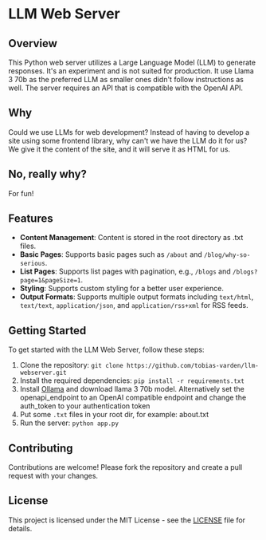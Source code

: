 # LLM Web Server

## Overview

This Python web server utilizes a Large Language Model (LLM) to generate responses. It's an experiment and is not suited for production. It use Llama 3 70b as the preferred LLM as smaller ones didn't follow instructions as well. The server requires an API that is compatible with the OpenAI API.

## Why

Could we use LLMs for web development? Instead of having to develop a site using some frontend library, why can't we have the LLM do it for us? We give it the content of the site, and it will serve it as HTML for us.

## No, really why?
For fun!

## Features

- **Content Management**: Content is stored in the root directory as .txt files.
- **Basic Pages**: Supports basic pages such as `/about` and `/blog/why-so-serious`.
- **List Pages**: Supports list pages with pagination, e.g., `/blogs` and `/blogs?page=1&pageSize=1`.
- **Styling**: Supports custom styling for a better user experience.
- **Output Formats**: Supports multiple output formats including `text/html`, `text/text`, `application/json`, and `application/rss+xml` for RSS feeds.

## Getting Started

To get started with the LLM Web Server, follow these steps:

1. Clone the repository: `git clone https://github.com/tobias-varden/llm-webserver.git`
2. Install the required dependencies: `pip install -r requirements.txt`
3. Install [Ollama](https://www.ollama.com) and download llama 3 70b model. Alternatively set the openapi_endpoint to an OpenAI compatible endpoint and change the auth_token to your authentication token
4. Put some `.txt` files in your root dir, for example: about.txt
5. Run the server: `python app.py`

## Contributing

Contributions are welcome! Please fork the repository and create a pull request with your changes.

## License

This project is licensed under the MIT License - see the [LICENSE](LICENSE) file for details.
